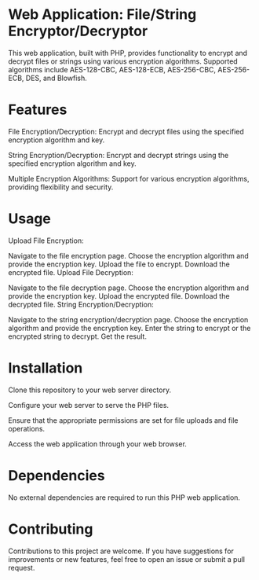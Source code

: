 # Web Application: File/String Encryptor/Decryptor

This web application, built with PHP, provides functionality to encrypt and decrypt files or strings using various encryption algorithms. Supported algorithms include AES-128-CBC, AES-128-ECB, AES-256-CBC, AES-256-ECB, DES, and Blowfish.

# Features

File Encryption/Decryption: Encrypt and decrypt files using the specified encryption algorithm and key.

String Encryption/Decryption: Encrypt and decrypt strings using the specified encryption algorithm and key.

Multiple Encryption Algorithms: Support for various encryption algorithms, providing flexibility and security.

# Usage

Upload File Encryption:

Navigate to the file encryption page.
Choose the encryption algorithm and provide the encryption key.
Upload the file to encrypt.
Download the encrypted file.
Upload File Decryption:

Navigate to the file decryption page.
Choose the encryption algorithm and provide the encryption key.
Upload the encrypted file.
Download the decrypted file.
String Encryption/Decryption:

Navigate to the string encryption/decryption page.
Choose the encryption algorithm and provide the encryption key.
Enter the string to encrypt or the encrypted string to decrypt.
Get the result.

# Installation

Clone this repository to your web server directory.

Configure your web server to serve the PHP files.

Ensure that the appropriate permissions are set for file uploads and file operations.

Access the web application through your web browser.

#  Dependencies
No external dependencies are required to run this PHP web application.

# Contributing
Contributions to this project are welcome. If you have suggestions for improvements or new features, feel free to open an issue or submit a pull request.
